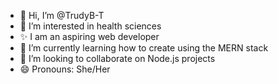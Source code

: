 - 👋 Hi, I’m @TrudyB-T
- 👀 I’m interested in health sciences
- ✨ I am an aspiring web developer
- 🌱 I’m currently learning how to create using the MERN stack
- 💞️ I’m looking to collaborate on Node.js projects
- 😄 Pronouns: She/Her


<!---
TrudyB-T/TrudyB-T is a ✨ special ✨ repository because its `README.md` (this file) appears on your GitHub profile.
You can click the Preview link to take a look at your changes.
--->
